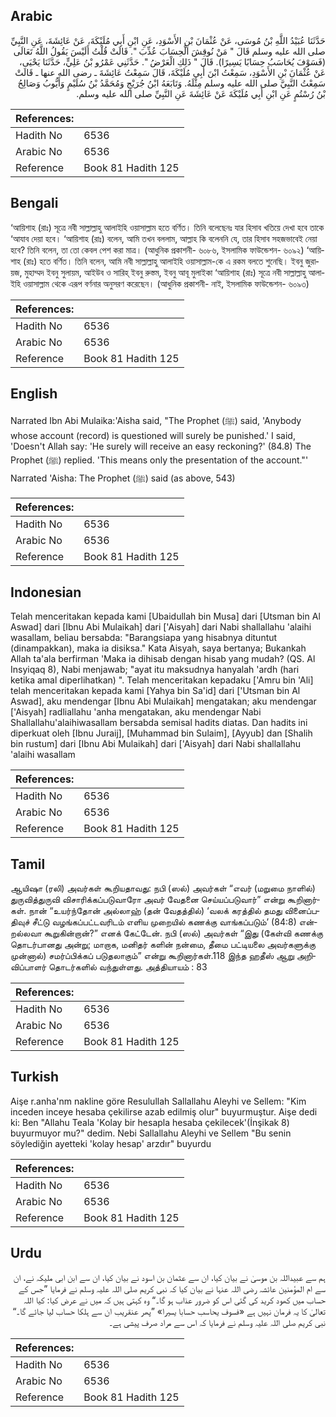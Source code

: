 ## Arabic


<div dir="rtl" lang="ar" style={{fontSize:'larger',backgroundColor:'#f8f9fa',padding:20}}>
حَدَّثَنَا عُبَيْدُ اللَّهِ بْنُ مُوسَى، عَنْ عُثْمَانَ بْنِ الأَسْوَدِ، عَنِ ابْنِ أَبِي مُلَيْكَةَ، عَنْ عَائِشَةَ، عَنِ النَّبِيِّ صلى الله عليه وسلم قَالَ ‏"‏ مَنْ نُوقِشَ الْحِسَابَ عُذِّبَ ‏"‏‏.‏ قَالَتْ قُلْتُ أَلَيْسَ يَقُولُ اللَّهُ تَعَالَى ‏(‏فَسَوْفَ يُحَاسَبُ حِسَابًا يَسِيرًا‏)‏‏.‏ قَالَ ‏"‏ ذَلِكِ الْعَرْضُ ‏"‏‏.‏ حَدَّثَنِي عَمْرُو بْنُ عَلِيٍّ، حَدَّثَنَا يَحْيَى، عَنْ عُثْمَانَ بْنِ الأَسْوَدِ، سَمِعْتُ ابْنَ أَبِي مُلَيْكَةَ، قَالَ سَمِعْتُ عَائِشَةَ ـ رضى الله عنها ـ قَالَتْ سَمِعْتُ النَّبِيَّ صلى الله عليه وسلم مِثْلَهُ‏.‏ وَتَابَعَهُ ابْنُ جُرَيْجٍ وَمُحَمَّدُ بْنُ سُلَيْمٍ وَأَيُّوبُ وَصَالِحُ بْنُ رُسْتُمٍ عَنِ ابْنِ أَبِي مُلَيْكَةَ عَنْ عَائِشَةَ عَنِ النَّبِيِّ صلى الله عليه وسلم‏.‏
</div>
<div style={{backgroundColor:'#f8f9fa',padding:20, marginBottom: 10}}><table> <thead> <tr> <th>References:</th> <th></th> </tr> </thead> <tbody><tr><td>Hadith No</td><td>6536</td></tr><tr><td>Arabic No</td><td>6536</td></tr><tr><td>Reference</td><td>Book 81 Hadith 125</td></tr></tbody></table></div>

## Bengali


<div dir="ltr" lang="bn" style={{fontSize:'larger',backgroundColor:'#f8f9fa',padding:20}}>
‘আয়িশাহ (রাঃ) সূত্রে নবী সাল্লাল্লাহু আলাইহি ওয়াসাল্লাম হতে বর্ণিত। তিনি বলেছেনঃ যার হিসাব খতিয়ে দেখা হবে তাকে ‘আযাব দেয়া হবে। ‘আয়িশাহ (রাঃ) বলেন, আমি তখন বললাম, আল্লাহ কি বলেননি যে, তার হিসাব সহজভাবেই নেয়া হবে? তিনি বলেন, তা তো কেবল পেশ করা মাত্র। (আধুনিক প্রকাশনী- ৬০৮৬, ইসলামিক ফাউন্ডেশন- ৬০৯২) ‘আয়িশাহ (রাঃ) হতে বর্ণিত। তিনি বলেন, আমি নবী সাল্লাল্লাহু আলাইহি ওয়াসাল্লাম-কে এ রকম বলতে শুনেছি। ইবনু জুরায়জ, মুহাম্মদ ইবনু সুলায়ম, আইউব ও সারিহ্ ইবনু রুস্তম, ইবনু আবূ মুলাইকা ‘আয়িশাহ (রাঃ) সূত্রে নবী সাল্লাল্লাহু আলাইহি ওয়াসাল্লাম থেকে এরূপ বর্ণনার অনুসরণ করেছেন। (আধুনিক প্রকাশনী- নাই, ইসলামিক ফাউন্ডেশন- ৬০৯৩)
</div>
<div style={{backgroundColor:'#f8f9fa',padding:20, marginBottom: 10}}><table> <thead> <tr> <th>References:</th> <th></th> </tr> </thead> <tbody><tr><td>Hadith No</td><td>6536</td></tr><tr><td>Arabic No</td><td>6536</td></tr><tr><td>Reference</td><td>Book 81 Hadith 125</td></tr></tbody></table></div>

## English


<div dir="ltr" lang="en" style={{fontSize:'larger',backgroundColor:'#f8f9fa',padding:20}}>
Narrated Ibn Abi Mulaika:'Aisha said, "The Prophet (ﷺ) said, 'Anybody whose account (record) is questioned will surely be punished.' I said, 'Doesn't Allah say: 'He surely will receive an easy reckoning?' (84.8) The Prophet (ﷺ) replied. 'This means only the presentation of the account."' Narrated 'Aisha: The Prophet (ﷺ) said (as above, 543)
</div>
<div style={{backgroundColor:'#f8f9fa',padding:20, marginBottom: 10}}><table> <thead> <tr> <th>References:</th> <th></th> </tr> </thead> <tbody><tr><td>Hadith No</td><td>6536</td></tr><tr><td>Arabic No</td><td>6536</td></tr><tr><td>Reference</td><td>Book 81 Hadith 125</td></tr></tbody></table></div>

## Indonesian


<div dir="ltr" lang="id" style={{fontSize:'larger',backgroundColor:'#f8f9fa',padding:20}}>
Telah menceritakan kepada kami [Ubaidullah bin Musa] dari [Utsman bin Al Aswad] dari [Ibnu Abi Mulaikah] dari ['Aisyah] dari Nabi shallallahu 'alaihi wasallam, beliau bersabda: "Barangsiapa yang hisabnya dituntut (dinampakkan), maka ia disiksa." Kata Aisyah, saya bertanya; Bukankah Allah ta'ala berfirman 'Maka ia dihisab dengan hisab yang mudah? (QS. Al Insyiqaq 8), Nabi menjawab; "ayat itu maksudnya hanyalah 'ardh (hari ketika amal diperlihatkan) ". Telah menceritakan kepadaku ['Amru bin 'Ali] telah menceritakan kepada kami [Yahya bin Sa'id] dari ['Utsman bin Al Aswad], aku mendengar [Ibnu Abi Mulaikah] mengatakan; aku mendengar ['Aisyah] radliallahu 'anha mengatakan, aku mendengar Nabi Shallallahu'alaihiwasallam bersabda semisal hadits diatas. Dan hadits ini diperkuat oleh [Ibnu Juraij], [Muhammad bin Sulaim], [Ayyub] dan [Shalih bin rustum] dari [Ibnu Abi Mulaikah] dari ['Aisyah] dari Nabi shallallahu 'alaihi wasallam
</div>
<div style={{backgroundColor:'#f8f9fa',padding:20, marginBottom: 10}}><table> <thead> <tr> <th>References:</th> <th></th> </tr> </thead> <tbody><tr><td>Hadith No</td><td>6536</td></tr><tr><td>Arabic No</td><td>6536</td></tr><tr><td>Reference</td><td>Book 81 Hadith 125</td></tr></tbody></table></div>

## Tamil


<div dir="ltr" lang="ta" style={{fontSize:'larger',backgroundColor:'#f8f9fa',padding:20}}>
ஆயிஷா (ரலி) அவர்கள் கூறியதாவது: நபி (ஸல்) அவர்கள் “எவர் (மறுமை நாளில்) துருவித்துருவி விசாரிக்கப்படுவாரோ அவர் வேதனை செய்யப்படுவார்” என்று கூறினார்கள். நான் “உயர்ந்தோன் அல்லாஹ் (தன் வேதத்தில்) ‘வலக் கரத்தில் தமது வினைப்பதிவுச் சீட்டு வழங்கப்பட்டவரிடம் எளிய முறையில் கணக்கு வாங்கப்படும்’ (84:8) என்றல்லவா கூறுகின்றான்?” எனக் கேட்டேன். நபி (ஸல்) அவர்கள் “இது (கேள்வி கணக்கு தொடர்பானது அன்று; மாறாக, மனிதர் களின் நன்மை, தீமை பட்டியலை அவர்களுக்கு முன்னால்) சமர்ப்பிக்கப் படுதலாகும்” என்று கூறினார்கள்.118 இந்த ஹதீஸ் ஆறு அறிவிப்பாளர் தொடர்களில் வந்துள்ளது. அத்தியாயம் : 83
</div>
<div style={{backgroundColor:'#f8f9fa',padding:20, marginBottom: 10}}><table> <thead> <tr> <th>References:</th> <th></th> </tr> </thead> <tbody><tr><td>Hadith No</td><td>6536</td></tr><tr><td>Arabic No</td><td>6536</td></tr><tr><td>Reference</td><td>Book 81 Hadith 125</td></tr></tbody></table></div>

## Turkish


<div dir="ltr" lang="tr" style={{fontSize:'larger',backgroundColor:'#f8f9fa',padding:20}}>
Aişe r.anha'nm nakline göre Resulullah Sallallahu Aleyhi ve Sellem: "Kim inceden inceye hesaba çekilirse azab edilmiş olur" buyurmuştur. Aişe dedi ki: Ben "Allahu Teala 'Kolay bir hesapla hesaba çekilecek'(İnşikak 8) buyurmuyor mu?" dedim. Nebi Sallallahu Aleyhi ve Sellem "Bu senin söylediğin ayetteki 'kolay hesap' arzdır" buyurdu
</div>
<div style={{backgroundColor:'#f8f9fa',padding:20, marginBottom: 10}}><table> <thead> <tr> <th>References:</th> <th></th> </tr> </thead> <tbody><tr><td>Hadith No</td><td>6536</td></tr><tr><td>Arabic No</td><td>6536</td></tr><tr><td>Reference</td><td>Book 81 Hadith 125</td></tr></tbody></table></div>

## Urdu


<div dir="rtl" lang="ur" style={{fontSize:'larger',backgroundColor:'#f8f9fa',padding:20}}>
ہم سے عبیداللہ بن موسیٰ نے بیان کیا، ان سے عثمان بن اسود نے بیان کیا، ان سے ابن ابی ملیکہ نے، ان سے ام المؤمنین عائشہ رضی اللہ عنہا نے بیان کیا کہ نبی کریم صلی اللہ علیہ وسلم نے فرمایا ”جس کے حساب میں کھود کرید کی گئی اس کو ضرور عذاب ہو گا۔“ وہ کہتی ہیں کہ میں نے عرض کیا: کیا اللہ تعالیٰ کا یہ فرمان نہیں ہے «فسوف يحاسب حسابا يسيرا‏» ”پھر عنقریب ان سے ہلکا حساب لیا جائے گا۔“ نبی کریم صلی اللہ علیہ وسلم نے فرمایا کہ اس سے مراد صرف پیشی ہے۔
</div>
<div style={{backgroundColor:'#f8f9fa',padding:20, marginBottom: 10}}><table> <thead> <tr> <th>References:</th> <th></th> </tr> </thead> <tbody><tr><td>Hadith No</td><td>6536</td></tr><tr><td>Arabic No</td><td>6536</td></tr><tr><td>Reference</td><td>Book 81 Hadith 125</td></tr></tbody></table></div>